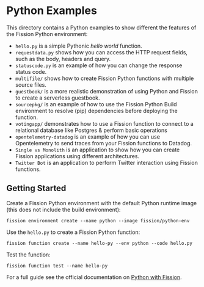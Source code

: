 # Python Examples

This directory contains a Python examples to show different the features of the Fission Python environment:
- `hello.py` is a simple Pythonic _hello world_ function.
- `requestdata.py` shows how you can access the HTTP request fields, such as the body, headers and query.
- `statuscode.py` is an example of how you can change the response status code.
- `multifile/` shows how to create Fission Python functions with multiple source files.
- `guestbook/` is a more realistic demonstration of using Python and Fission to create a serverless guestbook.
- `sourcepkg/` is an example of how to use the Fission Python Build environment to resolve (pip) dependencies 
  before deploying the function.
- `votingapp/` demonstrates how to use a Fission function to connect to a relational database like Postgres & perform basic operations
- `opentelemetry-datadog` is an example of how you can use Opentelemetry to send traces from your Fission functions to Datadog.
- `Single vs Monolith` is an application to show how you can create Fission applications using different architectures.
- `Twitter Bot` is an application to perform Twitter interaction using Fission functions.
  

## Getting Started

Create a Fission Python environment with the default Python runtime image (this does not include the build environment):

```
fission environment create --name python --image fission/python-env
```

Use the `hello.py` to create a Fission Python function:
```
fission function create --name hello-py --env python --code hello.py 
```

Test the function:
```
fission function test --name hello-py
```

For a full guide see the official documentation on [Python with Fission](https://fission.io/docs/usage/languages/python/).
